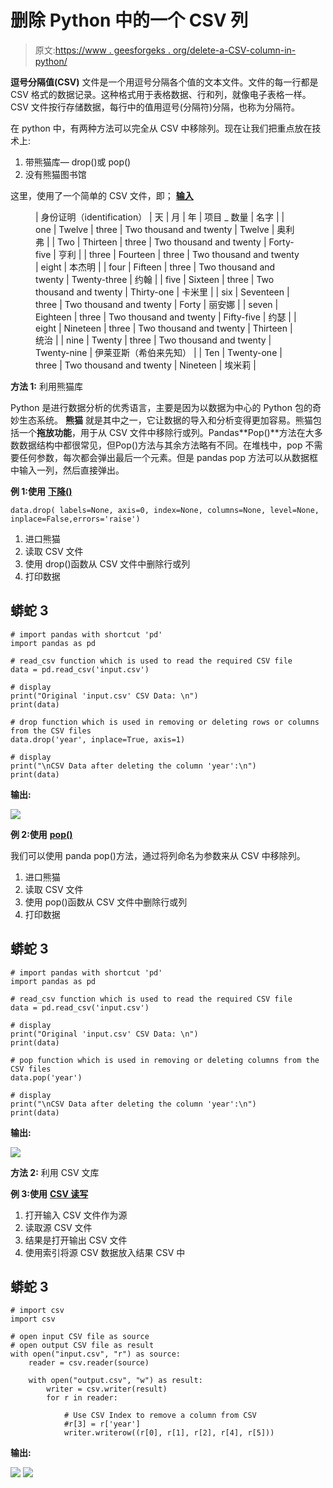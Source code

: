 # 删除 Python 中的一个 CSV 列

> 原文:[https://www . geesforgeks . org/delete-a-CSV-column-in-python/](https://www.geeksforgeeks.org/delete-a-csv-column-in-python/)

**逗号分隔值(CSV)** 文件是一个用逗号分隔各个值的文本文件。文件的每一行都是 CSV 格式的数据记录。这种格式用于表格数据、行和列，就像电子表格一样。CSV 文件按行存储数据，每行中的值用逗号(分隔符)分隔，也称为分隔符。

在 python 中，有两种方法可以完全从 CSV 中移除列。现在让我们把重点放在技术上:

1.  带熊猫库— drop()或 pop()
2.  没有熊猫图书馆

这里，使用了一个简单的 CSV 文件，即； [**输入**](https://www.kaggle.com/k00012/input-csv)

<figure class="table">

| 身份证明（identification） | 天 | 月 | 年 | 项目 _ 数量 | 名字 |
| one | Twelve | three | Two thousand and twenty | Twelve | 奥利弗 |
| Two | Thirteen | three | Two thousand and twenty | Forty-five | 亨利 |
| three | Fourteen | three | Two thousand and twenty | eight | 本杰明 |
| four | Fifteen | three | Two thousand and twenty | Twenty-three | 约翰 |
| five | Sixteen | three | Two thousand and twenty | Thirty-one | 卡米里 |
| six | Seventeen | three | Two thousand and twenty | Forty | 丽安娜 |
| seven | Eighteen | three | Two thousand and twenty | Fifty-five | 约瑟 |
| eight | Nineteen | three | Two thousand and twenty | Thirteen | 统治 |
| nine | Twenty | three | Two thousand and twenty | Twenty-nine | 伊莱亚斯（希伯来先知） |
| Ten | Twenty-one | three | Two thousand and twenty | Nineteen | 埃米莉 |

</figure>

**方法 1:** 利用熊猫库

Python 是进行数据分析的优秀语言，主要是因为以数据为中心的 Python 包的奇妙生态系统。 **熊猫** 就是其中之一，它让数据的导入和分析变得更加容易。熊猫包括一个**拖放功能**，用于从 CSV 文件中移除行或列。Pandas**Pop()**方法在大多数数据结构中都很常见，但Pop()方法与其余方法略有不同。在堆栈中，pop 不需要任何参数，每次都会弹出最后一个元素。但是 pandas pop 方法可以从数据框中输入一列，然后直接弹出。

**例 1:使用** [**下降()**](https://www.geeksforgeeks.org/how-to-drop-one-or-multiple-columns-in-pandas-dataframe/)

```
data.drop( labels=None, axis=0, index=None, columns=None, level=None, inplace=False,errors='raise')
```

1.  进口熊猫
2.  读取 CSV 文件
3.  使用 drop()函数从 CSV 文件中删除行或列
4.  打印数据

## 蟒蛇 3

```
# import pandas with shortcut 'pd'
import pandas as pd  

# read_csv function which is used to read the required CSV file
data = pd.read_csv('input.csv')

# display 
print("Original 'input.csv' CSV Data: \n")
print(data)

# drop function which is used in removing or deleting rows or columns from the CSV files
data.drop('year', inplace=True, axis=1)

# display 
print("\nCSV Data after deleting the column 'year':\n")
print(data)
```

**输出:**

![](img/eb1518351db85fb50b655333ccc97cdf.png)

**例 2:使用** [**pop()**](https://www.geeksforgeeks.org/python-pandas-dataframe-pop/)

我们可以使用 panda pop()方法，通过将列命名为参数来从 CSV 中移除列。

1.  进口熊猫
2.  读取 CSV 文件
3.  使用 pop()函数从 CSV 文件中删除行或列
4.  打印数据

## 蟒蛇 3

```
# import pandas with shortcut 'pd'
import pandas as pd

# read_csv function which is used to read the required CSV file
data = pd.read_csv('input.csv')

# display
print("Original 'input.csv' CSV Data: \n")
print(data)

# pop function which is used in removing or deleting columns from the CSV files
data.pop('year')

# display
print("\nCSV Data after deleting the column 'year':\n")
print(data)
```

**输出:**

![](img/eb1518351db85fb50b655333ccc97cdf.png)

**方法 2:** 利用 CSV 文库

**例 3:使用** [**CSV 读写**](https://www.geeksforgeeks.org/working-csv-files-python/)

1.  打开输入 CSV 文件作为源
2.  读取源 CSV 文件
3.  结果是打开输出 CSV 文件
4.  使用索引将源 CSV 数据放入结果 CSV 中

## 蟒蛇 3

```
# import csv
import csv

# open input CSV file as source
# open output CSV file as result
with open("input.csv", "r") as source:
    reader = csv.reader(source)

    with open("output.csv", "w") as result:
        writer = csv.writer(result)
        for r in reader:

            # Use CSV Index to remove a column from CSV
            #r[3] = r['year']
            writer.writerow((r[0], r[1], r[2], r[4], r[5]))
```

**输出:**

![](img/d8a837102dac941aeb99728093afa7e3.png) ![](img/c74412bae2ab1b52ca5552cfb858ad74.png)